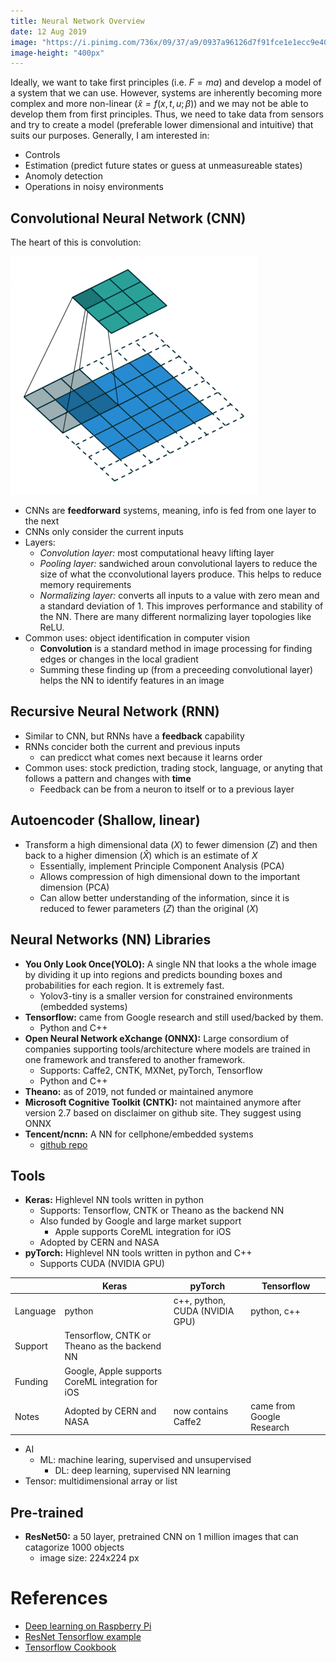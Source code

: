 ```yaml
---
title: Neural Network Overview
date: 12 Aug 2019
image: "https://i.pinimg.com/736x/09/37/a9/0937a96126d7f91fce1e1ecc9e404748.jpg"
image-height: "400px"
---
```


Ideally, we want to take first principles (i.e. $F=ma$) and develop a model of a system that we can
use. However, systems are inherently becoming more complex and more non-linear ($\hat x = f(x,t,u; \beta)$)
and we may not be able to develop them from first principles. Thus, we need to take data from sensors
and try to create a model (preferable lower dimensional and intuitive) that suits our purposes.
Generally, I am interested in:

- Controls
- Estimation (predict future states or guess at unmeasureable states)
- Anomoly detection
- Operations in noisy environments

## Convolutional Neural Network (CNN)

The heart of this is convolution:

![](conv.gif)

- CNNs are **feedforward** systems, meaning, info is fed from one layer to the next
- CNNs only consider the current inputs
- Layers:
    - *Convolution layer:* most computational heavy lifting layer
    - *Pooling layer:* sandwiched aroun convolutional layers to reduce the size
    of what the cconvolutional layers produce. This helps to reduce memory
    requirements
    - *Normalizing layer:* converts all inputs to a value with zero mean and a
    standard deviation of 1. This improves performance and stability of the NN.
    There are many different normalizing layer topologies like ReLU.
- Common uses: object identification in computer vision
    - **Convolution** is a standard method in image processing for finding edges or changes
    in the local gradient
    - Summing these finding up (from a preceeding convolutional layer) helps the NN to
    identify features in an image


## Recursive Neural Network (RNN)

- Similar to CNN, but RNNs have a **feedback** capability
- RNNs concider both the current and previous inputs
    - can predicct what comes next because it learns order
- Common uses: stock prediction, trading stock, language, or anyting that
follows a pattern and changes with **time**
    - Feedback can be from a neuron to itself or to a previous layer

## Autoencoder (Shallow, linear)

- Transform a high dimensional data ($X$) to fewer dimension ($Z$) and then back to a
higher dimension ($\hat X$) which is an estimate of $X$
    - Essentially, implement Principle Component Analysis (PCA)
    - Allows compression of high dimensional down to the important dimension (PCA)
    - Can allow better understanding of the information, since it is reduced to fewer
    parameters ($Z$) than the original ($X$)

## Neural Networks (NN) Libraries

- **You Only Look Once(YOLO):** A single NN that looks a the whole image by
dividing it up into regions and predicts bounding boxes and probabilities for
each region. It is extremely fast.
    - Yolov3-tiny is a smaller version for constrained environments (embedded
        systems)
- **Tensorflow:** came from Google research and still used/backed by them.
    - Python and C++
- **Open Neural Network eXchange (ONNX):** Large consordium of companies supporting
tools/architecture where models are trained in one framework and transfered
to another framework.
    - Supports: Caffe2, CNTK, MXNet, pyTorch, Tensorflow
    - Python and C++
- **Theano:** as of 2019, not funded or maintained anymore
- **Microsoft Cognitive Toolkit (CNTK):** not maintained anymore after version
2.7 based on disclaimer on github site. They suggest using ONNX
- **Tencent/ncnn:** A NN for cellphone/embedded systems
    - [github repo](https://github.com/Tencent/ncnn)

## Tools

- **Keras:** Highlevel NN tools written in python
    - Supports: Tensorflow, CNTK or Theano as the backend NN
    - Also funded by Google and large market support
        - Apple supports CoreML integration for iOS
    - Adopted by CERN and NASA
- **pyTorch:** Highlevel NN tools written in python and C++
    - Supports CUDA (NVIDIA GPU)

|          | Keras  | pyTorch | Tensorflow |
|----------|--------|---------|------------|
| Language | python | c++, python, CUDA (NVIDIA GPU) | python, c++ |
| Support  | Tensorflow, CNTK or Theano as the backend NN | | |
| Funding  | Google, Apple supports CoreML integration for iOS | | |
| Notes    | Adopted by CERN and NASA | now contains Caffe2 | came from Google Research |

- AI
    - ML: machine learing, supervised and unsupervised
        - DL: deep learning, supervised NN learning
- Tensor: multidimensional array or list

## Pre-trained

- **ResNet50:** a 50 layer, pretrained CNN on 1 million images that can
catagorize 1000 objects
    - image size: 224x224 px

# References

- [Deep learning on Raspberry Pi](https://medium.com/nanonets/how-to-easily-detect-objects-with-deep-learning-on-raspberrypi-225f29635c74)
- [ResNet Tensorflow example](https://github.com/taki0112/ResNet-Tensorflow)
- [Tensorflow Cookbook](https://github.com/taki0112/Tensorflow-Cookbook)
